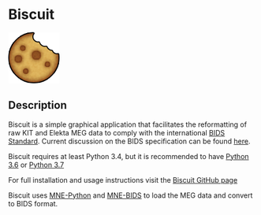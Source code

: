 # Biscuit

![biscuit](assets/bisc.png)

## Description
Biscuit is a simple graphical application that facilitates the reformatting of raw KIT and Elekta MEG data to comply with the international [BIDS Standard](http://bids.neuroimaging.io/).
Current discussion on the BIDS specification can be found [here](https://github.com/bids-standard/bids-specification).

Biscuit requires at least Python 3.4, but it is recommended to have [Python 3.6](https://www.python.org/downloads/release/python-367/) or [Python 3.7](https://www.python.org/downloads/release/python-371/)

For full installation and usage instructions visit the [Biscuit GitHub page](https://macquarie-meg-research.github.io/Biscuit/)

Biscuit uses [MNE-Python](https://github.com/mne-tools/mne-python) and [MNE-BIDS](https://github.com/mne-tools/mne-bids) to load the MEG data and convert to BIDS format.
